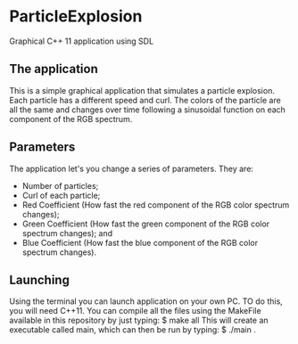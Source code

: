# ParticleExplosion
Graphical C++ 11 application using SDL

## The application
This is a simple graphical application that simulates a particle explosion. Each particle has a different speed and curl. The colors of the particle are all the same and changes over time following a sinusoidal function on each component of the RGB spectrum.

## Parameters
The application let's you change a series of parameters. They are:
* Number of particles;
* Curl of each particle;
* Red Coefficient (How fast the red component of the RGB color spectrum changes);
* Green Coefficient (How fast the green component of the RGB color spectrum changes); and
* Blue Coefficient (How fast the blue component of the RGB color spectrum changes).

## Launching
Using the terminal you can launch application on your own PC. TO do this, you will need C++11. You can compile all the files using the MakeFile available in this repository by just typing:
$ make all
This will create an executable called main, which can then be run by typing:
$ ./main
.
